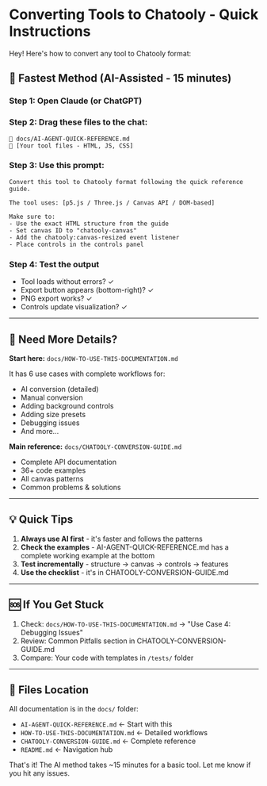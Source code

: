 # Converting Tools to Chatooly - Quick Instructions

Hey! Here's how to convert any tool to Chatooly format:

## 🚀 Fastest Method (AI-Assisted - 15 minutes)

### Step 1: Open Claude (or ChatGPT)

### Step 2: Drag these files to the chat:
```
📄 docs/AI-AGENT-QUICK-REFERENCE.md
📁 [Your tool files - HTML, JS, CSS]
```

### Step 3: Use this prompt:
```
Convert this tool to Chatooly format following the quick reference guide.

The tool uses: [p5.js / Three.js / Canvas API / DOM-based]

Make sure to:
- Use the exact HTML structure from the guide
- Set canvas ID to "chatooly-canvas"
- Add the chatooly:canvas-resized event listener
- Place controls in the controls panel
```

### Step 4: Test the output
- Tool loads without errors? ✓
- Export button appears (bottom-right)? ✓
- PNG export works? ✓
- Controls update visualization? ✓

---

## 📖 Need More Details?

**Start here:** `docs/HOW-TO-USE-THIS-DOCUMENTATION.md`

It has 6 use cases with complete workflows for:
- AI conversion (detailed)
- Manual conversion
- Adding background controls
- Adding size presets
- Debugging issues
- And more...

**Main reference:** `docs/CHATOOLY-CONVERSION-GUIDE.md`
- Complete API documentation
- 36+ code examples
- All canvas patterns
- Common problems & solutions

---

## 💡 Quick Tips

1. **Always use AI first** - it's faster and follows the patterns
2. **Check the examples** - AI-AGENT-QUICK-REFERENCE.md has a complete working example at the bottom
3. **Test incrementally** - structure → canvas → controls → features
4. **Use the checklist** - it's in CHATOOLY-CONVERSION-GUIDE.md

---

## 🆘 If You Get Stuck

1. Check: `docs/HOW-TO-USE-THIS-DOCUMENTATION.md` → "Use Case 4: Debugging Issues"
2. Review: Common Pitfalls section in CHATOOLY-CONVERSION-GUIDE.md
3. Compare: Your code with templates in `/tests/` folder

---

## 📁 Files Location

All documentation is in the `docs/` folder:
- `AI-AGENT-QUICK-REFERENCE.md` ← Start with this
- `HOW-TO-USE-THIS-DOCUMENTATION.md` ← Detailed workflows
- `CHATOOLY-CONVERSION-GUIDE.md` ← Complete reference
- `README.md` ← Navigation hub

That's it! The AI method takes ~15 minutes for a basic tool. Let me know if you hit any issues.
